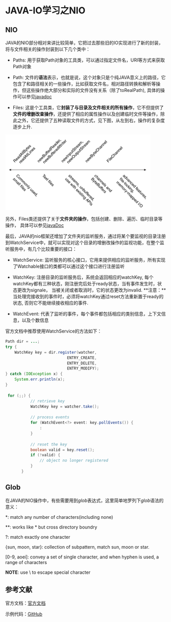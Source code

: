# JAVA-IO学习之NIO

## NIO

JAVA的NIO部分相对来讲比较简单，它把过去那些旧的IO实现进行了新的封装，将与文件相关的操作封装到以下几个类中： 

* Paths: 用于获取Path对象的工具类，可以通过指定文件名，URI等方式来获取Path对象

* Path: 文件的**语法**表示，也就是说，这个对象只是个纯JAVA意义上的路径，它包含了和路径相关的一些操作，比如获取文件名，相对路径转换和解析等操作，但这些操作绝大部分和实际的文件没有关系（除了toRealPath), 具体的操作可以参见[javadoc](https://docs.oracle.com/javase/7/docs/api/java/nio/file/Path.html)

* Files: 这是个工具类，它**封装了与目录及文件相关的所有操作**，它不但提供了**文件的增删改查操作**，还提供了相应的属性操作以及创建临时文件等操作，除此之外，它还提供了五种读取文件的方式，见下图，从左到右，操作的复杂度逐步上升. 

![读取文件的方式](https://raw.githubusercontent.com/Essviv/images/master/java-io-read-file.gif)

另外，Files类还提供了关于**文件夹的操作**，包括创建、删除、遍历、临时目录等操作， 具体可以参见[javaDoc](https://docs.oracle.com/javase/7/docs/api/java/nio/file/Files.html)

最后，JAVA的nio框架还增加了文件夹的监听服务，通过将某个要监视的目录注册到WatchService中，就可以实现对这个目录的增删改操作的监视功能，在整个监听服务中，有几个比较重要的接口： 

* WatchService: 监听服务的核心接口，它用来提供相应的监听服务，所有实现了Watchable接口的类都可以通过这个接口进行注册监听

* WatchKey: 注册目录的监听服务后，系统会返回相应的watchKey, 每个watchKey都有三种状态，刚注册完后处于ready状态，当有事件发生时，状态更改为signale， 当被关闭或者取消时，它的状态更改为invalid. **注意：**当处理完接收到的事件时，必须将watchKey通过reset方法重新置于ready的状态, 否则它不能继续接收相应的事件.

* WatchEvent: 代表了监听的事件，每个事件都包括相应的类别信息，上下文信息，以及个数信息

官方文档中推荐使用WatchService的方法如下：

```java
Path dir = ...;
try {
    WatchKey key = dir.register(watcher,
                           ENTRY_CREATE,
                           ENTRY_DELETE,
                           ENTRY_MODIFY);
} catch (IOException x) {
    System.err.println(x);
}

 for (;;) {
           // retrieve key
           WatchKey key = watcher.take();
  
           // process events
           for (WatchEvent<?> event: key.pollEvents()) {
               :
           }
  
           // reset the key
           boolean valid = key.reset();
           if (!valid) {
               // object no longer registered
           }
       }
```

## Glob

在JAVA的NIO操作中，有些需要用到*glob*表达式，这里简单地罗列下*glob*语法的意义： 

\*: match any number of characters(including none)

\*\*: works like * but cross directory boundry

?: match exactly one character

{sun, moon, star}: collection of subpattern, match sun, moon or star.

[0-9, aoei]: convey a set of single character, and when hyphen is used, a range of characters

**NOTE**: use \ to escape special character

## 参考文献

官方文档：[官方文档](http://docs.oracle.com/javase/tutorial/essential/io/index.html)

示例代码：[GitHub](https://github.com/Essviv/nio)